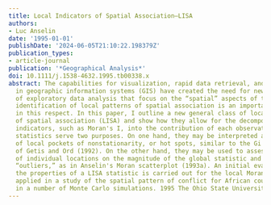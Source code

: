 ```yaml
---
title: Local Indicators of Spatial Association—LISA
authors:
- Luc Anselin
date: '1995-01-01'
publishDate: '2024-06-05T21:10:22.198379Z'
publication_types:
- article-journal
publication: '*Geographical Analysis*'
doi: 10.1111/j.1538-4632.1995.tb00338.x
abstract: The capabilities for visualization, rapid data retrieval, and manipulation
  in geographic information systems (GIS) have created the need for new techniques
  of exploratory data analysis that focus on the “spatial” aspects of the data. The
  identification of local patterns of spatial association is an important concern
  in this respect. In this paper, I outline a new general class of local indicators
  of spatial association (LISA) and show how they allow for the decomposition of global
  indicators, such as Moran's I, into the contribution of each observation. The LISA
  statistics serve two purposes. On one hand, they may be interpreted as indicators
  of local pockets of nonstationarity, or hot spots, similar to the Gi and G*i statistics
  of Getis and Ord (1992). On the other hand, they may be used to assess the influence
  of individual locations on the magnitude of the global statistic and to identify
  “outliers,” as in Anselin's Moran scatterplot (1993a). An initial evaluation of
  the properties of a LISA statistic is carried out for the local Moran, which is
  applied in a study of the spatial pattern of conflict for African countries and
  in a number of Monte Carlo simulations. 1995 The Ohio State University
---
```

